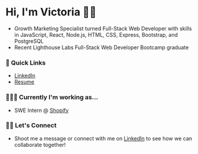 <!--
**vwong02/vwong02** is a ✨ _special_ ✨ repository because its `README.md` (this file) appears on your GitHub profile.

Here are some ideas to get you started:

- 🔭 I’m currently working on ...
- 🌱 I’m currently learning ...
- 👯 I’m looking to collaborate on ...
- 🤔 I’m looking for help with ...
- 💬 Ask me about ...
- 📫 How to reach me: ...
- 😄 Pronouns: ...
- ⚡ Fun fact: ...
-->

# Hi, I'm Victoria 👋🏼

- Growth Marketing Specialist turned Full-Stack Web Developer with skills in JavaScript, React, Node.js, HTML, CSS, Express, Bootstrap, and PostgreSQL
- Recent Lighthouse Labs Full-Stack Web Developer Bootcamp graduate


### 🔗 Quick Links
- [LinkedIn](https://www.linkedin.com/in/vwong02/)
- [Resume](https://flowcv.com/resume/o187pp8r8w)



### 👩🏼‍💻 Currently I'm working as...
- SWE Intern @ [Shopify](https://www.shopify.com/)


### 🤝🏼 Let's Connect
- Shoot me a message or connect with me on [LinkedIn](https://www.linkedin.com/in/vwong02/) to see how we can collaborate together!
